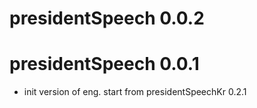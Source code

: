 # presidentSpeech 0.0.2

# presidentSpeech 0.0.1

* init version of eng. start from presidentSpeechKr 0.2.1

